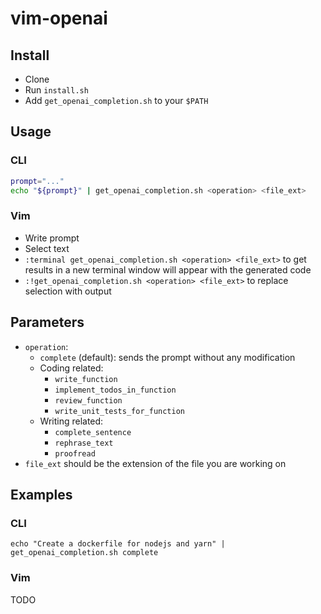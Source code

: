 # vim-openai

## Install

- Clone
- Run `install.sh`
- Add `get_openai_completion.sh` to your `$PATH`

## Usage

### CLI

```bash
prompt="..."
echo "${prompt}" | get_openai_completion.sh <operation> <file_ext>
```

### Vim

- Write prompt
- Select text
- `:terminal get_openai_completion.sh <operation> <file_ext>` to get results in a new terminal window will appear with the generated code
- `:!get_openai_completion.sh <operation> <file_ext>` to replace selection with output

## Parameters

- `operation`:
  - `complete` (default): sends the prompt without any modification
  - Coding related:
    - `write_function`
    - `implement_todos_in_function`
    - `review_function`
    - `write_unit_tests_for_function`
  - Writing related:
    - `complete_sentence`
    - `rephrase_text`
    - `proofread`
- `file_ext` should be the extension of the file you are working on

## Examples

### CLI

```
echo "Create a dockerfile for nodejs and yarn" | get_openai_completion.sh complete
```

### Vim

TODO
